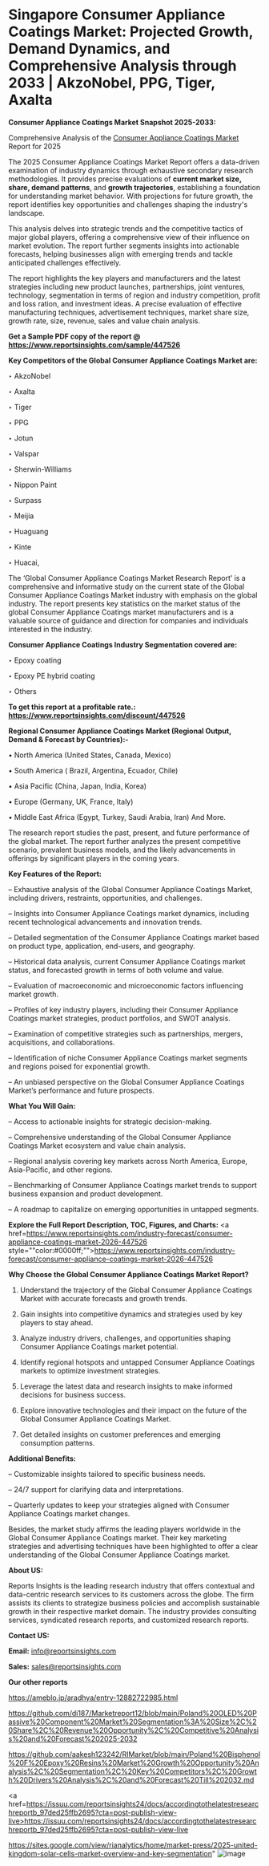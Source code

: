 # Singapore Consumer Appliance Coatings Market: Projected Growth, Demand Dynamics, and Comprehensive Analysis through 2033 | AkzoNobel, PPG, Tiger, Axalta

<strong>Consumer Appliance Coatings Market Snapshot 2025-2033:</strong>

Comprehensive Analysis of the <a href=https://www.reportsinsights.com/sample/447526>Consumer Appliance Coatings Market</a> Report for 2025

The 2025 Consumer Appliance Coatings Market Report offers a data-driven examination of industry dynamics through exhaustive secondary research methodologies. It provides precise evaluations of <strong>current market size, share, demand patterns</strong>, and <strong>growth trajectories</strong>, establishing a foundation for understanding market behavior. With projections for future growth, the report identifies key opportunities and challenges shaping the industry's landscape.

This analysis delves into strategic trends and the competitive tactics of major global players, offering a comprehensive view of their influence on market evolution. The report further segments insights into actionable forecasts, helping businesses align with emerging trends and tackle anticipated challenges effectively.

The report highlights the key players and manufacturers and the latest strategies including new product launches, partnerships, joint ventures, technology, segmentation in terms of region and industry competition, profit and loss ration, and investment ideas. A precise evaluation of effective manufacturing techniques, advertisement techniques, market share size, growth rate, size, revenue, sales and value chain analysis.

<strong>Get a Sample PDF copy of the report @ <a href=https://www.reportsinsights.com/sample/447526 style=color:#0000ff;>https://www.reportsinsights.com/sample/447526</a></strong>

<strong>Key Competitors of the Global Consumer Appliance Coatings Market are:</strong>

‣ AkzoNobel

‣ Axalta

‣ Tiger

‣ PPG

‣ Jotun

‣ Valspar

‣ Sherwin-Williams

‣ Nippon Paint

‣ Surpass

‣ Meijia

‣ Huaguang

‣ Kinte

‣ Huacai,

The ‘Global Consumer Appliance Coatings Market Research Report’ is a comprehensive and informative study on the current state of the Global Consumer Appliance Coatings Market industry with emphasis on the global industry. The report presents key statistics on the market status of the global Consumer Appliance Coatings market manufacturers and is a valuable source of guidance and direction for companies and individuals interested in the industry.

<strong>Consumer Appliance Coatings Industry Segmentation covered are:</strong>

‣ Epoxy coating

‣ Epoxy PE hybrid coating

‣ Others

<strong>To get this report at a profitable rate.: <a href=https://www.reportsinsights.com/discount/447526 style=color:#0000ff;>https://www.reportsinsights.com/discount/447526</a></strong>

<strong>Regional Consumer Appliance Coatings Market (Regional Output, Demand &amp; Forecast by Countries):-</strong>

• North America (United States, Canada, Mexico)

• South America ( Brazil, Argentina, Ecuador, Chile)

• Asia Pacific (China, Japan, India, Korea)

• Europe (Germany, UK, France, Italy)

• Middle East Africa (Egypt, Turkey, Saudi Arabia, Iran) And More.

The research report studies the past, present, and future performance of the global market. The report further analyzes the present competitive scenario, prevalent business models, and the likely advancements in offerings by significant players in the coming years.

<strong>Key Features of the Report:</strong>

– Exhaustive analysis of the Global Consumer Appliance Coatings Market, including drivers, restraints, opportunities, and challenges.

– Insights into Consumer Appliance Coatings market dynamics, including recent technological advancements and innovation trends.

– Detailed segmentation of the Consumer Appliance Coatings market based on product type, application, end-users, and geography.

– Historical data analysis, current Consumer Appliance Coatings market status, and forecasted growth in terms of both volume and value.

– Evaluation of macroeconomic and microeconomic factors influencing market growth.

– Profiles of key industry players, including their Consumer Appliance Coatings market strategies, product portfolios, and SWOT analysis.

– Examination of competitive strategies such as partnerships, mergers, acquisitions, and collaborations.

– Identification of niche Consumer Appliance Coatings market segments and regions poised for exponential growth.

– An unbiased perspective on the Global Consumer Appliance Coatings Market’s performance and future prospects.

<strong>What You Will Gain:</strong>

– Access to actionable insights for strategic decision-making.

– Comprehensive understanding of the Global Consumer Appliance Coatings Market ecosystem and value chain analysis.

– Regional analysis covering key markets across North America, Europe, Asia-Pacific, and other regions.

– Benchmarking of Consumer Appliance Coatings market trends to support business expansion and product development.

– A roadmap to capitalize on emerging opportunities in untapped segments.

<strong>Explore the Full Report Description, TOC, Figures, and Charts:</strong>
<a href=https://www.reportsinsights.com/industry-forecast/consumer-appliance-coatings-market-2026-447526 style=""color:#0000ff;"">https://www.reportsinsights.com/industry-forecast/consumer-appliance-coatings-market-2026-447526</a>

<strong>Why Choose the Global Consumer Appliance Coatings Market Report?</strong>

1. Understand the trajectory of the Global Consumer Appliance Coatings Market with accurate forecasts and growth trends.

2. Gain insights into competitive dynamics and strategies used by key players to stay ahead.

3. Analyze industry drivers, challenges, and opportunities shaping Consumer Appliance Coatings market potential.

4. Identify regional hotspots and untapped Consumer Appliance Coatings markets to optimize investment strategies.

5. Leverage the latest data and research insights to make informed decisions for business success.

6. Explore innovative technologies and their impact on the future of the Global Consumer Appliance Coatings Market.

7. Get detailed insights on customer preferences and emerging consumption patterns.

<strong>Additional Benefits:</strong>

– Customizable insights tailored to specific business needs.

– 24/7 support for clarifying data and interpretations.

– Quarterly updates to keep your strategies aligned with Consumer Appliance Coatings market changes.

Besides, the market study affirms the leading players worldwide in the Global Consumer Appliance Coatings market. Their key marketing strategies and advertising techniques have been highlighted to offer a clear understanding of the Global Consumer Appliance Coatings market.

<strong><strong>About US</strong>:</strong>

Reports Insights is the leading research industry that offers contextual and data-centric research services to its customers across the globe. The firm assists its clients to strategize business policies and accomplish sustainable growth in their respective market domain. The industry provides consulting services, syndicated research reports, and customized research reports.

<strong>Contact US:</strong>

<p class=><b>Email:</b> <a href=mailto:info@reportsinsights.com>info@reportsinsights.com</a></p>
<p class=><b>Sales:</b> <a href=mailto:sales@reportsinsights.com>sales@reportsinsights.com</a></p>

<strong>Our other reports</strong>

<a href=https://ameblo.jp/aradhya/entry-12882722985.html>https://ameblo.jp/aradhya/entry-12882722985.html</a>

<a href=https://github.com/di187/Marketreport12/blob/main/Poland%20OLED%20Passive%20Component%20Market%20Segmentation%3A%20Size%2C%20Share%2C%20Revenue%20Opportunity%2C%20Competitive%20Analysis%20and%20Forecast%202025-2032>https://github.com/di187/Marketreport12/blob/main/Poland%20OLED%20Passive%20Component%20Market%20Segmentation%3A%20Size%2C%20Share%2C%20Revenue%20Opportunity%2C%20Competitive%20Analysis%20and%20Forecast%202025-2032</a>

<a href=https://github.com/aakesh123242/RIMarket/blob/main/Poland%20Bisphenol%20F%20Epoxy%20Resins%20Market%20Growth%20Opportunity%20Analysis%2C%20Segmentation%2C%20Key%20Competitors%2C%20Growth%20Drivers%20Analysis%2C%20and%20Forecast%20Till%202032.md>https://github.com/aakesh123242/RIMarket/blob/main/Poland%20Bisphenol%20F%20Epoxy%20Resins%20Market%20Growth%20Opportunity%20Analysis%2C%20Segmentation%2C%20Key%20Competitors%2C%20Growth%20Drivers%20Analysis%2C%20and%20Forecast%20Till%202032.md</a>

<a href=https://issuu.com/reportsinsights24/docs/accordingtothelatestresearchreportb_97ded25ffb2695?cta=post-publish-view-live>https://issuu.com/reportsinsights24/docs/accordingtothelatestresearchreportb_97ded25ffb2695?cta=post-publish-view-live</a>

<a href=https://sites.google.com/view/rianalytics/home/market-press/2025-united-kingdom-solar-cells-market-overview-and-key-segmentation>https://sites.google.com/view/rianalytics/home/market-press/2025-united-kingdom-solar-cells-market-overview-and-key-segmentation</a>"
![image](https://github.com/user-attachments/assets/6c236ad3-c47c-43f6-a05d-683f7275e6de)
